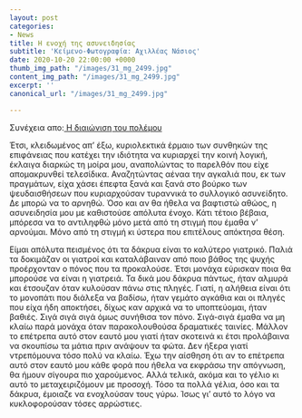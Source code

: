 ```yaml
---
layout: post
categories:
- News
title: Η ενοχή της ασυνειδησίας
subtitle: 'Κείμενο-Φωτογραφία: Αχιλλέας Νάσιος'
date: 2020-10-20 22:00:00 +0000
thumb_img_path: "/images/31_mg_2499.jpg"
content_img_path: "/images/31_mg_2499.jpg"
excerpt: ''
canonical_url: "/images/31_mg_2499.jpg"

---
```

Συνέχεια απο:<a href="https://hocusphotus.com/posts/anodus-30/" target="blank"> Η διαιώνιση του πολέμου</a>

Έτσι, κλειδωμένος απ’ έξω, κυριολεκτικά έρμαιο των συνθηκών της επιφάνειας που κατέχει την ιδιότητα να κυριαρχεί την κοινή λογική, έκλαιγα διαρκώς τη μοίρα μου, αναπολώντας το παρελθόν που είχε απομακρυνθεί τελεσίδικα. Αναζητώντας αέναα την αγκαλιά που, εκ των πραγμάτων, είχα χάσει έπεφτα ξανά και ξανά στο βούρκο των ψευδαισθήσεων που κυριαρχούσαν τυραννικά το συλλογικό ασυνείδητο. Δε μπορώ να το αρνηθώ. Όσο και αν θα ήθελα να βαφτιστώ αθώος, η ασυνειδησία μου με καθιστούσε απόλυτα ένοχο. Κάτι τέτοιο βέβαια, μπόρεσα να το αντιληφθώ μόνο μετά από τη στιγμή που έμαθα ν’ αρνούμαι. Μόνο από τη στιγμή κι ύστερα που επιτέλους απόκτησα θέση.

Είμαι απόλυτα πεισμένος ότι τα δάκρυα είναι το καλύτερο γιατρικό. Παλιά τα δοκιμάζαν οι γιατροί και καταλάβαιναν από ποιο βάθος της ψυχής προέρχονταν ο πόνος που τα προκαλούσε. Έτσι μονάχα εύρισκαν ποια θα μπορούσε να είναι η γιατρειά. Τα δικά μου δάκρυα πάντως, ήταν αλμυρά και έτσουζαν όταν κυλούσαν πάνω στις πληγές. Γιατί, η αλήθεια είναι ότι το μονοπάτι που διάλεξα να βαδίσω, ήταν γεμάτο αγκάθια και οι πληγές που είχα ήδη αποκτήσει, δίχως καν αρχικά να το υποπτεύομαι, ήταν βαθιές. Σιγά σιγά σιγά όμως συνήθισα τον πόνο. Σιγά-σιγά έμαθα να μη κλαίω παρά μονάχα όταν παρακολουθούσα δραματικές ταινίες. Μάλλον το επέτρεπα αυτό στον εαυτό μου γιατί ήταν σκοτεινά κι έτσι προλάβαινα να σκουπίσω τα μάτια πριν ανάψουν τα φώτα. Δεν ήξερα γιατί ντρεπόμουνα τόσο πολύ να κλαίω. Έχω την αίσθηση ότι αν το επέτρεπα αυτό στον εαυτό μου κάθε φορά που ήθελα να εκφράσω την απόγνωση, θα ήμουν σίγουρα πιο χαρούμενος. Αλλά τελικά, ακόμα και το γέλιο κι αυτό το μεταχειριζόμουν με προσοχή. Τόσο τα πολλά γέλια, όσο και τα δάκρυα, έμοιαζε να ενοχλούσαν τους γύρω. Ίσως γι’ αυτό το λόγο να κυκλοφορούσαν τόσες αρρώστιες.